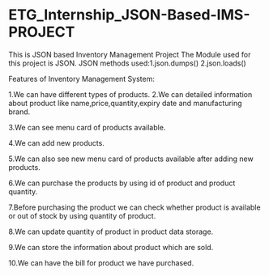 # ETG_Internship_JSON-Based-IMS-PROJECT
This is JSON based Inventory Management Project 
The Module used for this project is JSON.
JSON methods used:1.json.dumps()  2.json.loads()

Features of Inventory Management System:

1.We can have different types of products.
2.We can detailed information about product like name,price,quantity,expiry date and manufacturing brand.

3.We can see menu card of products available.

4.We can add new products.

5.We can also see new menu card of products available after adding new products.

6.We can purchase the products by using id of product and product quantity.

7.Before purchasing the product we can check whether product is available or out of stock by using quantity of product.

8.We can update quantity of product in product data storage.

9.We can store the information about product which are sold.

10.We can have the bill for product we have purchased.


